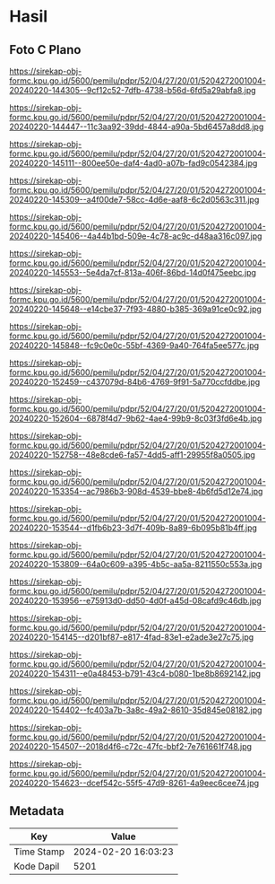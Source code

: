 # Hasil

## Foto C Plano

https://sirekap-obj-formc.kpu.go.id/5600/pemilu/pdpr/52/04/27/20/01/5204272001004-20240220-144305--9cf12c52-7dfb-4738-b56d-6fd5a29abfa8.jpg

https://sirekap-obj-formc.kpu.go.id/5600/pemilu/pdpr/52/04/27/20/01/5204272001004-20240220-144447--11c3aa92-39dd-4844-a90a-5bd6457a8dd8.jpg

https://sirekap-obj-formc.kpu.go.id/5600/pemilu/pdpr/52/04/27/20/01/5204272001004-20240220-145111--800ee50e-daf4-4ad0-a07b-fad9c0542384.jpg

https://sirekap-obj-formc.kpu.go.id/5600/pemilu/pdpr/52/04/27/20/01/5204272001004-20240220-145309--a4f00de7-58cc-4d6e-aaf8-6c2d0563c311.jpg

https://sirekap-obj-formc.kpu.go.id/5600/pemilu/pdpr/52/04/27/20/01/5204272001004-20240220-145406--4a44b1bd-509e-4c78-ac9c-d48aa316c097.jpg

https://sirekap-obj-formc.kpu.go.id/5600/pemilu/pdpr/52/04/27/20/01/5204272001004-20240220-145553--5e4da7cf-813a-406f-86bd-14d0f475eebc.jpg

https://sirekap-obj-formc.kpu.go.id/5600/pemilu/pdpr/52/04/27/20/01/5204272001004-20240220-145648--e14cbe37-7f93-4880-b385-369a91ce0c92.jpg

https://sirekap-obj-formc.kpu.go.id/5600/pemilu/pdpr/52/04/27/20/01/5204272001004-20240220-145848--fc9c0e0c-55bf-4369-9a40-764fa5ee577c.jpg

https://sirekap-obj-formc.kpu.go.id/5600/pemilu/pdpr/52/04/27/20/01/5204272001004-20240220-152459--c437079d-84b6-4769-9f91-5a770ccfddbe.jpg

https://sirekap-obj-formc.kpu.go.id/5600/pemilu/pdpr/52/04/27/20/01/5204272001004-20240220-152604--6878f4d7-9b62-4ae4-99b9-8c03f3fd6e4b.jpg

https://sirekap-obj-formc.kpu.go.id/5600/pemilu/pdpr/52/04/27/20/01/5204272001004-20240220-152758--48e8cde6-fa57-4dd5-aff1-29955f8a0505.jpg

https://sirekap-obj-formc.kpu.go.id/5600/pemilu/pdpr/52/04/27/20/01/5204272001004-20240220-153354--ac7986b3-908d-4539-bbe8-4b6fd5d12e74.jpg

https://sirekap-obj-formc.kpu.go.id/5600/pemilu/pdpr/52/04/27/20/01/5204272001004-20240220-153544--d1fb6b23-3d7f-409b-8a89-6b095b81b4ff.jpg

https://sirekap-obj-formc.kpu.go.id/5600/pemilu/pdpr/52/04/27/20/01/5204272001004-20240220-153809--64a0c609-a395-4b5c-aa5a-8211550c553a.jpg

https://sirekap-obj-formc.kpu.go.id/5600/pemilu/pdpr/52/04/27/20/01/5204272001004-20240220-153956--e75913d0-dd50-4d0f-a45d-08cafd9c46db.jpg

https://sirekap-obj-formc.kpu.go.id/5600/pemilu/pdpr/52/04/27/20/01/5204272001004-20240220-154145--d201bf87-e817-4fad-83e1-e2ade3e27c75.jpg

https://sirekap-obj-formc.kpu.go.id/5600/pemilu/pdpr/52/04/27/20/01/5204272001004-20240220-154311--e0a48453-b791-43c4-b080-1be8b8692142.jpg

https://sirekap-obj-formc.kpu.go.id/5600/pemilu/pdpr/52/04/27/20/01/5204272001004-20240220-154402--fc403a7b-3a8c-49a2-8610-35d845e08182.jpg

https://sirekap-obj-formc.kpu.go.id/5600/pemilu/pdpr/52/04/27/20/01/5204272001004-20240220-154507--2018d4f6-c72c-47fc-bbf2-7e761661f748.jpg

https://sirekap-obj-formc.kpu.go.id/5600/pemilu/pdpr/52/04/27/20/01/5204272001004-20240220-154623--dcef542c-55f5-47d9-8261-4a9eec6cee74.jpg


## Metadata

| Key        | Value               |
| ---------- | ------------------- |
| Time Stamp | 2024-02-20 16:03:23 |
| Kode Dapil | 5201                |



